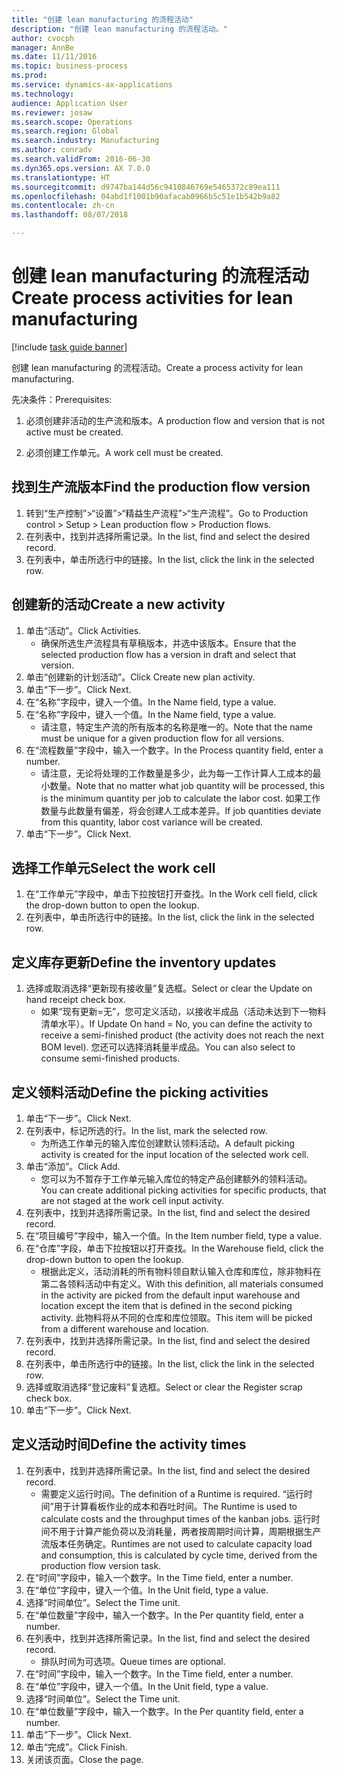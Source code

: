 ```yaml
--- 
title: "创建 lean manufacturing 的流程活动"
description: "创建 lean manufacturing 的流程活动。"
author: cvocph
manager: AnnBe
ms.date: 11/11/2016
ms.topic: business-process
ms.prod: 
ms.service: dynamics-ax-applications
ms.technology: 
audience: Application User
ms.reviewer: josaw
ms.search.scope: Operations
ms.search.region: Global
ms.search.industry: Manufacturing
ms.author: conradv
ms.search.validFrom: 2016-06-30
ms.dyn365.ops.version: AX 7.0.0
ms.translationtype: HT
ms.sourcegitcommit: d9747ba144d56c9410846769e5465372c89ea111
ms.openlocfilehash: 04abd1f1001b90afacab0966b5c51e1b542b9a82
ms.contentlocale: zh-cn
ms.lasthandoff: 08/07/2018

---
```

# <a name="create-process-activities-for-lean-manufacturing"></a><span data-ttu-id="d5345-103">创建 lean manufacturing 的流程活动</span><span class="sxs-lookup"><span data-stu-id="d5345-103">Create process activities for lean manufacturing</span></span>

[!include [task guide banner](../../includes/task-guide-banner.md)]

<span data-ttu-id="d5345-104">创建 lean manufacturing 的流程活动。</span><span class="sxs-lookup"><span data-stu-id="d5345-104">Create a process activity for lean manufacturing.</span></span> 

<span data-ttu-id="d5345-105">先决条件：</span><span class="sxs-lookup"><span data-stu-id="d5345-105">Prerequisites:</span></span> 

1. <span data-ttu-id="d5345-106">必须创建非活动的生产流和版本。</span><span class="sxs-lookup"><span data-stu-id="d5345-106">A production flow and version that is not active must be created.</span></span>

2. <span data-ttu-id="d5345-107">必须创建工作单元。</span><span class="sxs-lookup"><span data-stu-id="d5345-107">A work cell must be created.</span></span>


## <a name="find-the-production-flow-version"></a><span data-ttu-id="d5345-108">找到生产流版本</span><span class="sxs-lookup"><span data-stu-id="d5345-108">Find the production flow version</span></span>
1. <span data-ttu-id="d5345-109">转到“生产控制”>“设置”>“精益生产流程”>“生产流程”。</span><span class="sxs-lookup"><span data-stu-id="d5345-109">Go to Production control > Setup > Lean production flow > Production flows.</span></span>
2. <span data-ttu-id="d5345-110">在列表中，找到并选择所需记录。</span><span class="sxs-lookup"><span data-stu-id="d5345-110">In the list, find and select the desired record.</span></span>
3. <span data-ttu-id="d5345-111">在列表中，单击所选行中的链接。</span><span class="sxs-lookup"><span data-stu-id="d5345-111">In the list, click the link in the selected row.</span></span>

## <a name="create-a-new-activity"></a><span data-ttu-id="d5345-112">创建新的活动</span><span class="sxs-lookup"><span data-stu-id="d5345-112">Create a new activity</span></span>
1. <span data-ttu-id="d5345-113">单击“活动”。</span><span class="sxs-lookup"><span data-stu-id="d5345-113">Click Activities.</span></span>
    * <span data-ttu-id="d5345-114">确保所选生产流程具有草稿版本，并选中该版本。</span><span class="sxs-lookup"><span data-stu-id="d5345-114">Ensure that the selected production flow has a version in draft and select that version.</span></span>  
2. <span data-ttu-id="d5345-115">单击“创建新的计划活动”。</span><span class="sxs-lookup"><span data-stu-id="d5345-115">Click Create new plan activity.</span></span>
3. <span data-ttu-id="d5345-116">单击“下一步”。</span><span class="sxs-lookup"><span data-stu-id="d5345-116">Click Next.</span></span>
4. <span data-ttu-id="d5345-117">在“名称”字段中，键入一个值。</span><span class="sxs-lookup"><span data-stu-id="d5345-117">In the Name field, type a value.</span></span>
5. <span data-ttu-id="d5345-118">在“名称”字段中，键入一个值。</span><span class="sxs-lookup"><span data-stu-id="d5345-118">In the Name field, type a value.</span></span>
    * <span data-ttu-id="d5345-119">请注意，特定生产流的所有版本的名称是唯一的。</span><span class="sxs-lookup"><span data-stu-id="d5345-119">Note that the name must be unique for a given production flow for all versions.</span></span>  
6. <span data-ttu-id="d5345-120">在“流程数量”字段中，输入一个数字。</span><span class="sxs-lookup"><span data-stu-id="d5345-120">In the Process quantity field, enter a number.</span></span>
    * <span data-ttu-id="d5345-121">请注意，无论将处理的工作数量是多少，此为每一工作计算人工成本的最小数量。</span><span class="sxs-lookup"><span data-stu-id="d5345-121">Note that no matter what job quantity will be processed, this is the minimum quantity per job to calculate the labor cost.</span></span> <span data-ttu-id="d5345-122">如果工作数量与此数量有偏差，将会创建人工成本差异。</span><span class="sxs-lookup"><span data-stu-id="d5345-122">If job quantities deviate from this quantity, labor cost variance will be created.</span></span>  
7. <span data-ttu-id="d5345-123">单击“下一步”。</span><span class="sxs-lookup"><span data-stu-id="d5345-123">Click Next.</span></span>

## <a name="select-the-work-cell"></a><span data-ttu-id="d5345-124">选择工作单元</span><span class="sxs-lookup"><span data-stu-id="d5345-124">Select the work cell</span></span>
1. <span data-ttu-id="d5345-125">在“工作单元”字段中，单击下拉按钮打开查找。</span><span class="sxs-lookup"><span data-stu-id="d5345-125">In the Work cell field, click the drop-down button to open the lookup.</span></span>
2. <span data-ttu-id="d5345-126">在列表中，单击所选行中的链接。</span><span class="sxs-lookup"><span data-stu-id="d5345-126">In the list, click the link in the selected row.</span></span>

## <a name="define-the-inventory-updates"></a><span data-ttu-id="d5345-127">定义库存更新</span><span class="sxs-lookup"><span data-stu-id="d5345-127">Define the inventory updates</span></span>
1. <span data-ttu-id="d5345-128">选择或取消选择“更新现有接收量”复选框。</span><span class="sxs-lookup"><span data-stu-id="d5345-128">Select or clear the Update on hand receipt check box.</span></span>
    * <span data-ttu-id="d5345-129">如果“现有更新=无”，您可定义活动，以接收半成品（活动未达到下一物料清单水平）。</span><span class="sxs-lookup"><span data-stu-id="d5345-129">If Update On hand = No, you can define the activity to receive a semi-finished product (the activity does not reach the next BOM level).</span></span>    <span data-ttu-id="d5345-130">您还可以选择消耗量半成品。</span><span class="sxs-lookup"><span data-stu-id="d5345-130">You can also select to consume semi-finished products.</span></span>  

## <a name="define-the-picking-activities"></a><span data-ttu-id="d5345-131">定义领料活动</span><span class="sxs-lookup"><span data-stu-id="d5345-131">Define the picking activities</span></span>
1. <span data-ttu-id="d5345-132">单击“下一步”。</span><span class="sxs-lookup"><span data-stu-id="d5345-132">Click Next.</span></span>
2. <span data-ttu-id="d5345-133">在列表中，标记所选的行。</span><span class="sxs-lookup"><span data-stu-id="d5345-133">In the list, mark the selected row.</span></span>
    * <span data-ttu-id="d5345-134">为所选工作单元的输入库位创建默认领料活动。</span><span class="sxs-lookup"><span data-stu-id="d5345-134">A default picking activity is created for the input location of the selected work cell.</span></span>  
3. <span data-ttu-id="d5345-135">单击“添加”。</span><span class="sxs-lookup"><span data-stu-id="d5345-135">Click Add.</span></span>
    * <span data-ttu-id="d5345-136">您可以为不暂存于工作单元输入库位的特定产品创建额外的领料活动。</span><span class="sxs-lookup"><span data-stu-id="d5345-136">You can create additional picking activities for specific products, that are not staged at the work cell input activity.</span></span>  
4. <span data-ttu-id="d5345-137">在列表中，找到并选择所需记录。</span><span class="sxs-lookup"><span data-stu-id="d5345-137">In the list, find and select the desired record.</span></span>
5. <span data-ttu-id="d5345-138">在“项目编号”字段中，输入一个值。</span><span class="sxs-lookup"><span data-stu-id="d5345-138">In the Item number field, type a value.</span></span>
6. <span data-ttu-id="d5345-139">在“仓库”字段，单击下拉按钮以打开查找。</span><span class="sxs-lookup"><span data-stu-id="d5345-139">In the Warehouse field, click the drop-down button to open the lookup.</span></span>
    * <span data-ttu-id="d5345-140">根据此定义，活动消耗的所有物料领自默认输入仓库和库位，除非物料在第二各领料活动中有定义。</span><span class="sxs-lookup"><span data-stu-id="d5345-140">With this definition, all materials consumed in the activity are picked from the default input warehouse and location except the item that is defined in the second picking activity.</span></span> <span data-ttu-id="d5345-141">此物料将从不同的仓库和库位领取。</span><span class="sxs-lookup"><span data-stu-id="d5345-141">This item will be picked from a different warehouse and location.</span></span>  
7. <span data-ttu-id="d5345-142">在列表中，找到并选择所需记录。</span><span class="sxs-lookup"><span data-stu-id="d5345-142">In the list, find and select the desired record.</span></span>
8. <span data-ttu-id="d5345-143">在列表中，单击所选行中的链接。</span><span class="sxs-lookup"><span data-stu-id="d5345-143">In the list, click the link in the selected row.</span></span>
9. <span data-ttu-id="d5345-144">选择或取消选择“登记废料”复选框。</span><span class="sxs-lookup"><span data-stu-id="d5345-144">Select or clear the Register scrap check box.</span></span>
10. <span data-ttu-id="d5345-145">单击“下一步”。</span><span class="sxs-lookup"><span data-stu-id="d5345-145">Click Next.</span></span>

## <a name="define-the-activity-times"></a><span data-ttu-id="d5345-146">定义活动时间</span><span class="sxs-lookup"><span data-stu-id="d5345-146">Define the activity times</span></span>
1. <span data-ttu-id="d5345-147">在列表中，找到并选择所需记录。</span><span class="sxs-lookup"><span data-stu-id="d5345-147">In the list, find and select the desired record.</span></span>
    * <span data-ttu-id="d5345-148">需要定义运行时间。</span><span class="sxs-lookup"><span data-stu-id="d5345-148">The definition of a Runtime is required.</span></span> <span data-ttu-id="d5345-149">“运行时间”用于计算看板作业的成本和吞吐时间。</span><span class="sxs-lookup"><span data-stu-id="d5345-149">The Runtime is used to calculate costs and the throughput times of the kanban jobs.</span></span> <span data-ttu-id="d5345-150">运行时间不用于计算产能负荷以及消耗量，两者按周期时间计算，周期根据生产流版本任务确定。</span><span class="sxs-lookup"><span data-stu-id="d5345-150">Runtimes are not used to calculate capacity load and consumption, this is calculated by cycle time, derived from the production flow version task.</span></span>  
2. <span data-ttu-id="d5345-151">在“时间”字段中，输入一个数字。</span><span class="sxs-lookup"><span data-stu-id="d5345-151">In the Time field, enter a number.</span></span>
3. <span data-ttu-id="d5345-152">在“单位”字段中，键入一个值。</span><span class="sxs-lookup"><span data-stu-id="d5345-152">In the Unit field, type a value.</span></span>
4. <span data-ttu-id="d5345-153">选择“时间单位”。</span><span class="sxs-lookup"><span data-stu-id="d5345-153">Select the Time unit.</span></span>
5. <span data-ttu-id="d5345-154">在“单位数量”字段中，输入一个数字。</span><span class="sxs-lookup"><span data-stu-id="d5345-154">In the Per quantity field, enter a number.</span></span>
6. <span data-ttu-id="d5345-155">在列表中，找到并选择所需记录。</span><span class="sxs-lookup"><span data-stu-id="d5345-155">In the list, find and select the desired record.</span></span>
    * <span data-ttu-id="d5345-156">排队时间为可选项。</span><span class="sxs-lookup"><span data-stu-id="d5345-156">Queue times are optional.</span></span>  
7. <span data-ttu-id="d5345-157">在“时间”字段中，输入一个数字。</span><span class="sxs-lookup"><span data-stu-id="d5345-157">In the Time field, enter a number.</span></span>
8. <span data-ttu-id="d5345-158">在“单位”字段中，键入一个值。</span><span class="sxs-lookup"><span data-stu-id="d5345-158">In the Unit field, type a value.</span></span>
9. <span data-ttu-id="d5345-159">选择“时间单位”。</span><span class="sxs-lookup"><span data-stu-id="d5345-159">Select the Time unit.</span></span>
10. <span data-ttu-id="d5345-160">在“单位数量”字段中，输入一个数字。</span><span class="sxs-lookup"><span data-stu-id="d5345-160">In the Per quantity field, enter a number.</span></span>
11. <span data-ttu-id="d5345-161">单击“下一步”。</span><span class="sxs-lookup"><span data-stu-id="d5345-161">Click Next.</span></span>
12. <span data-ttu-id="d5345-162">单击“完成”。</span><span class="sxs-lookup"><span data-stu-id="d5345-162">Click Finish.</span></span>
13. <span data-ttu-id="d5345-163">关闭该页面。</span><span class="sxs-lookup"><span data-stu-id="d5345-163">Close the page.</span></span>


